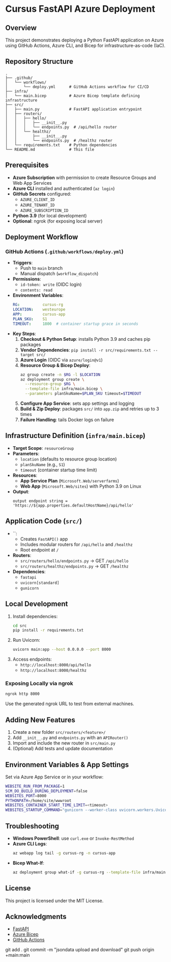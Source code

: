 # Cursus FastAPI Azure Deployment

## Overview

This project demonstrates deploying a Python FastAPI application on Azure using GitHub Actions, Azure CLI, and Bicep for infrastructure-as-code (IaC).

## Repository Structure

```
.
├── .github/
│   └── workflows/
│       └── deploy.yml      # GitHub Actions workflow for CI/CD
├── infra/
│   └── main.bicep          # Azure Bicep template defining infrastructure
├── src/
│   ├── main.py             # FastAPI application entrypoint
│   ├── routers/
│   │   ├── hello/
│   │   │   ├── __init__.py
│   │   │   └── endpoints.py  # /api/hello router
│   │   └── healthz/
│   │       ├── __init__.py
│   │       └── endpoints.py  # /healthz router
│   └── requirements.txt    # Python dependencies
└── README.md               # This file
```

## Prerequisites

- **Azure Subscription** with permission to create Resource Groups and Web App Services
- **Azure CLI** installed and authenticated (`az login`)
- **GitHub Secrets** configured:
  - `AZURE_CLIENT_ID`
  - `AZURE_TENANT_ID`
  - `AZURE_SUBSCRIPTION_ID`
- **Python 3.9** (for local development)
- **Optional**: ngrok (for exposing local server)

## Deployment Workflow

### GitHub Actions (`.github/workflows/deploy.yml`)

- **Triggers**:
  - Push to `main` branch
  - Manual dispatch (`workflow_dispatch`)
- **Permissions**:
  - `id-token: write` (OIDC login)
  - `contents: read`
- **Environment Variables**:
  ```yaml
  RG:          cursus-rg
  LOCATION:    westeurope
  APP:         cursus-app
  PLAN_SKU:    S1
  TIMEOUT:     1800  # container startup grace in seconds
  ```
- **Key Steps**:
  1. **Checkout & Python Setup**: installs Python 3.9 and caches pip packages
  2. **Vendor Dependencies**: `pip install -r src/requirements.txt --target src/`
  3. **Azure Login** (OIDC via `azure/login@v1`)
  4. **Resource Group & Bicep Deploy**:
     ```bash
     az group create -n $RG -l $LOCATION
     az deployment group create \
       --resource-group $RG \
       --template-file infra/main.bicep \
       --parameters planSkuName=$PLAN_SKU timeout=$TIMEOUT
     ```
  5. **Configure App Service**: sets app settings and logging
  6. **Build & Zip Deploy**: packages `src/` into `app.zip` and retries up to 3 times
  7. **Failure Handling**: tails Docker logs on failure

## Infrastructure Definition (`infra/main.bicep`)

- **Target Scope**: `resourceGroup`
- **Parameters**:
  - `location` (defaults to resource group location)
  - `planSkuName` (e.g., `S1`)
  - `timeout` (container startup time limit)
- **Resources**:
  - **App Service Plan** (`Microsoft.Web/serverfarms`)
  - **Web App** (`Microsoft.Web/sites`) with Python 3.9 on Linux
- **Output**:
  ```bicep
  output endpoint string = 'https://${app.properties.defaultHostName}/api/hello'
  ```

## Application Code (`src/`)

- ``:
  - Creates `FastAPI()` app
  - Includes modular routers for `/api/hello` and `/healthz`
  - Root endpoint at `/`
- **Routers**:
  - `src/routers/hello/endpoints.py` → GET `/api/hello`
  - `src/routers/healthz/endpoints.py` → GET `/healthz`
- **Dependencies**:
  - `fastapi`
  - `uvicorn[standard]`
  - `gunicorn`

## Local Development

1. Install dependencies:
   ```bash
   cd src
   pip install -r requirements.txt
   ```
2. Run Uvicorn:
   ```bash
   uvicorn main:app --host 0.0.0.0 --port 8000
   ```
3. Access endpoints:
   - `http://localhost:8000/api/hello`
   - `http://localhost:8000/healthz`

### Exposing Locally via ngrok

```bash
ngrok http 8000
```

Use the generated ngrok URL to test from external machines.

## Adding New Features

1. Create a new folder `src/routers/<feature>/`
2. Add `__init__.py` and `endpoints.py` with an `APIRouter()`
3. Import and include the new router in `src/main.py`
4. (Optional) Add tests and update documentation

## Environment Variables & App Settings

Set via Azure App Service or in your workflow:

```bash
WEBSITE_RUN_FROM_PACKAGE=1
SCM_DO_BUILD_DURING_DEPLOYMENT=false
WEBSITES_PORT=8000
PYTHONPATH=/home/site/wwwroot
WEBSITES_CONTAINER_START_TIME_LIMIT=<timeout>
WEBSITES_STARTUP_COMMAND="gunicorn --worker-class uvicorn.workers.UvicornWorker --workers 1 --bind 0.0.0.0:8000 main:app"
```

## Troubleshooting

- **Windows PowerShell**: use `curl.exe` or `Invoke-RestMethod`
- **Azure CLI Logs**:
  ```bash
  az webapp log tail -g cursus-rg -n cursus-app
  ```
- **Bicep What-If**:
  ```bash
  az deployment group what-if -g cursus-rg --template-file infra/main.bicep
  ```

## License

This project is licensed under the MIT License.

## Acknowledgments

- [FastAPI](https://fastapi.tiangolo.com/)
- [Azure Bicep](https://docs.microsoft.com/azure/azure-resource-manager/bicep/)
- [GitHub Actions](https://github.com/features/actions)



git add .
git commit -m "jsondata upload and download"
git push origin +main:main